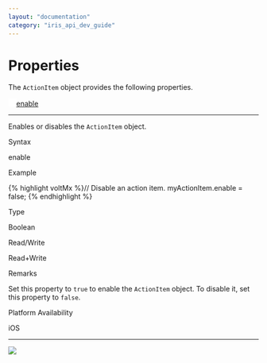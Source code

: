 ```yaml
---
layout: "documentation"
category: "iris_api_dev_guide"
---
```

                             


Properties
==========

The `ActionItem` object provides the following properties.

[![Closed](../Skins/Default/Stylesheets/Images/transparent.gif)](javascript:void(0);)[enable](javascript:void(0);) 

* * *

Enables or disables the `ActionItem` object.

Syntax

enable

Example

{% highlight voltMx %}// Disable an action item.
myActionItem.enable = false;
{% endhighlight %}

Type

Boolean

Read/Write

Read+Write

Remarks

Set this property to `true` to enable the `ActionItem` object. To disable it, set this property to `false`.

Platform Availability

iOS

* * *

![](resources/prettify/onload.png)
